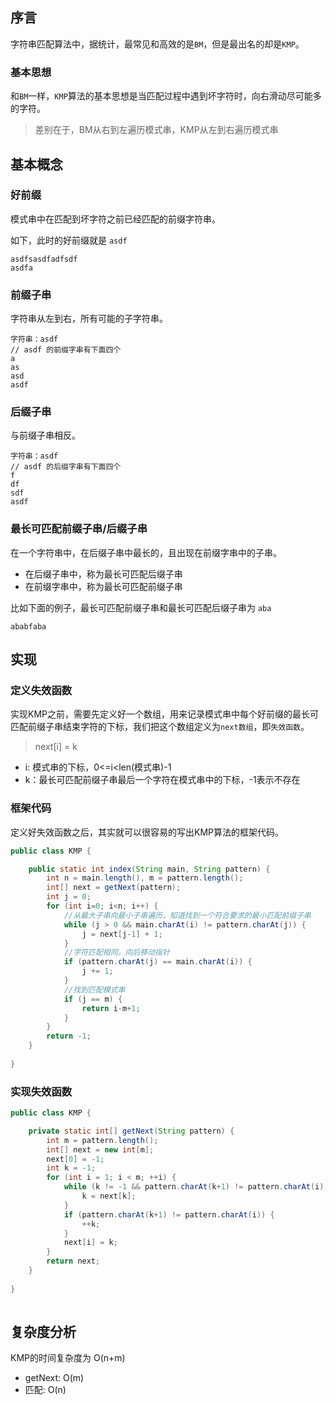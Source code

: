 ## 序言
字符串匹配算法中，据统计，最常见和高效的是`BM`，但是最出名的却是`KMP`。

### 基本思想
和`BM`一样，`KMP`算法的基本思想是当匹配过程中遇到坏字符时，向右滑动尽可能多的字符。

> 差别在于，BM从右到左遍历模式串，KMP从左到右遍历模式串

## 基本概念
### 好前缀
模式串中在匹配到坏字符之前已经匹配的前缀字符串。

如下，此时的好前缀就是 `asdf`
```
asdfsasdfadfsdf
asdfa
```
### 前缀子串
字符串从左到右，所有可能的子字符串。
```
字符串：asdf
// asdf 的前缀字串有下面四个
a
as
asd
asdf
```
### 后缀子串
与前缀子串相反。
```
字符串：asdf
// asdf 的后缀字串有下面四个
f
df
sdf
asdf
```

### 最长可匹配前缀子串/后缀子串
在一个字符串中，在后缀子串中最长的，且出现在前缀字串中的子串。

- 在后缀子串中，称为最长可匹配后缀子串
- 在前缀字串中，称为最长可匹配前缀子串

比如下面的例子，最长可匹配前缀子串和最长可匹配后缀子串为 `aba`
```
ababfaba
```

## 实现
### 定义失效函数
实现KMP之前，需要先定义好一个数组，用来记录模式串中每个好前缀的最长可匹配前缀子串结束字符的下标，我们把这个数组定义为`next数组`，即`失效函数`。

> next[i] = k

- i: 模式串的下标，0<=i<len(模式串)-1
- k：最长可匹配前缀子串最后一个字符在模式串中的下标，-1表示不存在

### 框架代码
定义好失效函数之后，其实就可以很容易的写出KMP算法的框架代码。
```java
public class KMP {

    public static int index(String main, String pattern) {
        int n = main.length(), m = pattern.length();
        int[] next = getNext(pattern);
        int j = 0;
        for (int i=0; i<n; i++) {
            //从最大子串向最小子串遍历，知道找到一个符合要求的最小匹配前缀子串
            while (j > 0 && main.charAt(i) != pattern.charAt(j)) {
                j = next[j-1] + 1;
            }
            //字符匹配相同，向后移动指针
            if (pattern.charAt(j) == main.charAt(i)) {
                j += 1;
            }
            //找到匹配模式串
            if (j == m) {
                return i-m+1;
            }
        }
        return -1;
    }
    
}
```

### 实现失效函数
```java
public class KMP {

    private static int[] getNext(String pattern) {
        int m = pattern.length();
        int[] next = new int[m];
        next[0] = -1;
        int k = -1;
        for (int i = 1; i < m; ++i) {
            while (k != -1 && pattern.charAt(k+1) != pattern.charAt(i)) {
                k = next[k];
            }
            if (pattern.charAt(k+1) != pattern.charAt(i)) {
                ++k;
            }
            next[i] = k;
        }
        return next;
    }
    
}
    
```

## 复杂度分析
KMP的时间复杂度为 O(n+m)

- getNext: O(m)
- 匹配: O(n)
